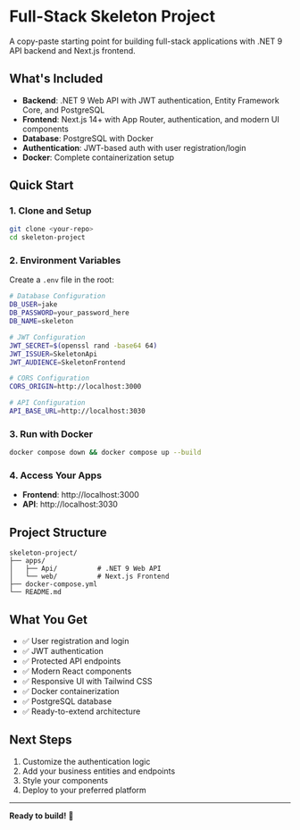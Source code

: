 # Full-Stack Skeleton Project

A copy-paste starting point for building full-stack applications with .NET 9 API backend and Next.js frontend.

## What's Included

- **Backend**: .NET 9 Web API with JWT authentication, Entity Framework Core, and PostgreSQL
- **Frontend**: Next.js 14+ with App Router, authentication, and modern UI components
- **Database**: PostgreSQL with Docker
- **Authentication**: JWT-based auth with user registration/login
- **Docker**: Complete containerization setup

## Quick Start

### 1. Clone and Setup
```bash
git clone <your-repo>
cd skeleton-project
```

### 2. Environment Variables
Create a `.env` file in the root:
```bash
# Database Configuration
DB_USER=jake
DB_PASSWORD=your_password_here
DB_NAME=skeleton

# JWT Configuration
JWT_SECRET=$(openssl rand -base64 64)
JWT_ISSUER=SkeletonApi
JWT_AUDIENCE=SkeletonFrontend

# CORS Configuration
CORS_ORIGIN=http://localhost:3000

# API Configuration
API_BASE_URL=http://localhost:3030
```

### 3. Run with Docker
```bash
docker compose down && docker compose up --build
```

### 4. Access Your Apps
- **Frontend**: http://localhost:3000
- **API**: http://localhost:3030

## Project Structure
```
skeleton-project/
├── apps/
│   ├── Api/          # .NET 9 Web API
│   └── web/          # Next.js Frontend
├── docker-compose.yml
└── README.md
```

## What You Get

- ✅ User registration and login
- ✅ JWT authentication
- ✅ Protected API endpoints
- ✅ Modern React components
- ✅ Responsive UI with Tailwind CSS
- ✅ Docker containerization
- ✅ PostgreSQL database
- ✅ Ready-to-extend architecture

## Next Steps

1. Customize the authentication logic
2. Add your business entities and endpoints
3. Style your components
4. Deploy to your preferred platform

---

**Ready to build!** 🚀

